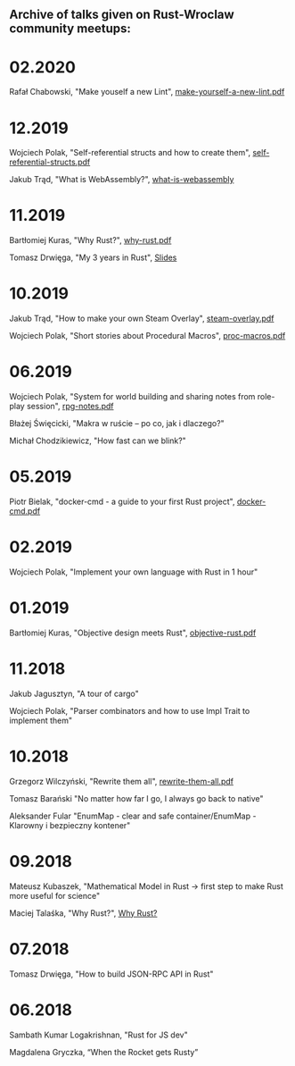 Archive of talks given on Rust-Wroclaw community meetups:
----

# 02.2020
Rafał Chabowski, "Make youself a new Lint", [make-yourself-a-new-lint.pdf](02-2020-make-yourself-a-new-lint.pdf)

# 12.2019
Wojciech Polak, "Self-referential structs and how to create them", [self-referential-structs.pdf](12-2019-self-referential-structs.pdf)

Jakub Trąd, "What is WebAssembly?", [what-is-webassembly](12-2019-what-is-webassembly.pdf)

# 11.2019
Bartłomiej Kuras, "Why Rust?", [why-rust.pdf](11-2019-why-rust.pdf)

Tomasz Drwięga, "My 3 years in Rust", [Slides](https://slides.com/tomaszdrwiega/my-3-years-in-rust)

# 10.2019
Jakub Trąd, "How to make your own Steam Overlay", [steam-overlay.pdf](10-2019-how-to-make-your-own-steam-overlay.pdf)

Wojciech Polak, "Short stories about Procedural Macros", [proc-macros.pdf](10-2019-short-stories-about-procedural-macros.pdf)

# 06.2019
Wojciech Polak, "System for world building and sharing notes from role-play session", [rpg-notes.pdf](06-2019-rpg-notes.pdf)

Błażej Święcicki, "Makra w ruście – po co, jak i dlaczego?"

Michał Chodzikiewicz, "How fast can we blink?"

# 05.2019
Piotr Bielak, "docker-cmd - a guide to your first Rust project", [docker-cmd.pdf](05-2019-docker-cmd.pdf)

# 02.2019

Wojciech Polak, "Implement your own language with Rust in 1 hour"

# 01.2019
Bartłomiej Kuras, "Objective design meets Rust", [objective-rust.pdf](01-2019-objective-rust.pdf)

# 11.2018
Jakub Jagusztyn, "A tour of cargo"

Wojciech Polak, "Parser combinators and how to use Impl Trait to implement them"

# 10.2018
Grzegorz Wilczyński, "Rewrite them all", [rewrite-them-all.pdf](10-2018-rewrite-them-all.pdf)

Tomasz Barański "No matter how far I go, I always go back to native"

Aleksander Fular "EnumMap - clear and safe container/EnumMap - Klarowny i bezpieczny kontener"


# 09.2018

Mateusz Kubaszek, "Mathematical Model in Rust -> first step to make Rust more useful for science"

Maciej Talaśka, "Why Rust?", [Why Rust?](https://maciektalaska.github.io/why_rust/)

# 07.2018

Tomasz Drwięga, "How to build JSON-RPC API in Rust"

# 06.2018

Sambath Kumar Logakrishnan, "Rust for JS dev"

Magdalena Gryczka, “When the Rocket gets Rusty”
